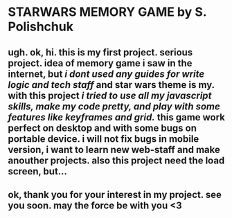 # STARWARS MEMORY GAME by S. Polishchuk
## ugh. ok, hi. **this is my first project. serious project.** idea of memory game i saw in the internet, but ***i dont used any guides for write logic and tech staff*** and star wars theme is my. with this project ***i tried to use all my javascript skills,  make my code pretty, and play with some features like keyframes and grid.*** this game **work perfect on desktop and with some bugs on portable device.** i will not fix bugs in mobile version, i want to learn new web-staff and make anouther projects. also this project need the load screen, but...
## ok, thank you for your interest in my project. see you soon. may the force be with you <3